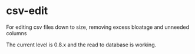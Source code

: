 csv-edit
========

For editing csv files down to size, removing excess bloatage and unneeded columns

The current level is 0.8.x and the read to database is working.
